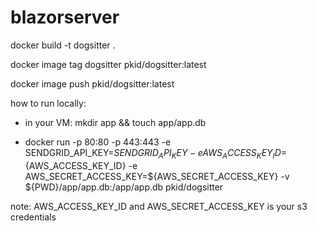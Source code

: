 # blazorserver


 docker build -t dogsitter .  
 
 docker image tag dogsitter pkid/dogsitter:latest
 
 docker image push pkid/dogsitter:latest   
 


how to run locally:
* in your VM: mkdir app && touch app/app.db

* docker run -p 80:80 -p 443:443 -e SENDGRID_API_KEY=${SENDGRID_API_KEY} -e AWS_ACCESS_KEY_ID=${AWS_ACCESS_KEY_ID} -e AWS_SECRET_ACCESS_KEY=${AWS_SECRET_ACCESS_KEY}  -v ${PWD}/app/app.db:/app/app.db pkid/dogsitter

note: AWS_ACCESS_KEY_ID and AWS_SECRET_ACCESS_KEY is your s3 credentials

